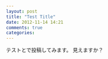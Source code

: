 ```yaml
---
layout: post
title: "Test Title"
date: 2012-11-14 14:21
comments: true
categories: 
---
```

テストとで投稿してみます。
見えますか？
